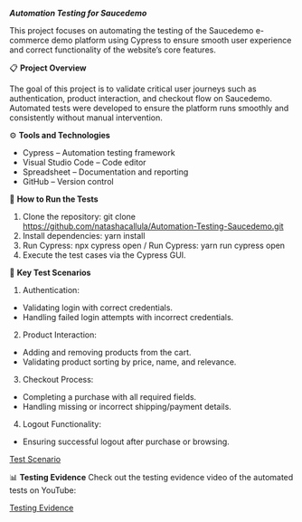 ***Automation Testing for Saucedemo***

This project focuses on automating the testing of the Saucedemo e-commerce demo platform using Cypress to ensure smooth user experience and correct functionality of the website’s core features.

📋 **Project Overview**

The goal of this project is to validate critical user journeys such as authentication, product interaction, and checkout flow on Saucedemo. Automated tests were developed to ensure the platform runs smoothly and consistently without manual intervention.

⚙️ **Tools and Technologies**
- Cypress – Automation testing framework
- Visual Studio Code – Code editor
- Spreadsheet – Documentation and reporting
- GitHub – Version control

🚀 **How to Run the Tests**
1. Clone the repository: git clone https://github.com/natashacallula/Automation-Testing-Saucedemo.git
2. Install dependencies: yarn install
3. Run Cypress: npx cypress open / Run Cypress: yarn run cypress open
4. Execute the test cases via the Cypress GUI.

🧪 **Key Test Scenarios**
1. Authentication:
  - Validating login with correct credentials.
  - Handling failed login attempts with incorrect credentials.
2. Product Interaction:
  - Adding and removing products from the cart.
  - Validating product sorting by price, name, and relevance.

3. Checkout Process:
  - Completing a purchase with all required fields.
  - Handling missing or incorrect shipping/payment details.

4. Logout Functionality:
  - Ensuring successful logout after purchase or browsing.

  [Test Scenario](https://docs.google.com/spreadsheets/d/17XXNfxHiOG1_R7FZQ3Jupex3dSj8jy3lmBqzJ2DZ3MM/edit?gid=0#gid=0)

📊 **Testing Evidence**
Check out the testing evidence video of the automated tests on YouTube:

[Testing Evidence](https://youtu.be/joFs1QI4HTU)
